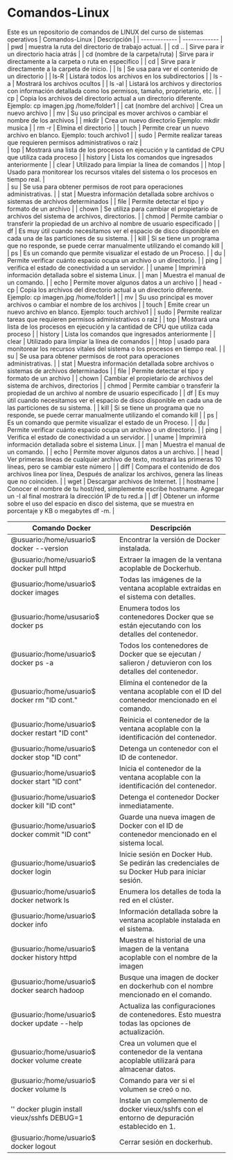 # Comandos-Linux
Este es un  repositorio de comandos de LINUX del curso de sistemas operativos
| Comandos-Linux                 |  Descripción                                                                                                                 | 
| -------------                  | -------------                                                                                                                |
| pwd                            | muestra la ruta del directorio de trabajo actual.                                                                            |
|  cd ..                         | Sirve para ir un directorio hacia atrás                                                                                      |
| cd (nombre de la carpeta/ruta) | Sirve para ir directamente a la carpeta o ruta en específico                                                                 |
| cd                             | Sirve para ir directamente a la carpeta de inicio.                                                                           |
| ls                             | Se usa para ver el contenido de un directorio                                                                                |
| ls-R                           | Listará todos los archivos en los subdirectorios                                                                             |
| ls -a                          | Mostrará los archivos ocultos                                                                                                |
| ls -al                         | Listará los archivos y directorios con información detallada como los permisos, tamaño, proprietario, etc.                   |
| cp                             | Copia los archivos del directorio actual a un directorio diferente. Ejemplo: cp imagen.jpg /home/folder1                     |
| cat (nombre del archivo)       | Crea un nuevo archivo                                                                                                        |
| mv                             | Su uso principal es mover archivos o  cambiar el nombre de los archivos                                                      |
| mkdir                          | Crea un nuevo directorio Ejemplo: mkdir musica                                                                               |
| rm -r                          | Elmina el directorio                                                                                                         |
| touch                          | Permite crear un nuevo archivo en blanco. Ejemplo: touch archivo1                                                            |
| sudo                           | Permite realizar tareas que requieren permisos administrativos o raíz                                                        |  
| top                            | Mostrará una lista de los procesos en ejecución y la cantidad de CPU que utiliza cada proceso                                |
| history                        | Lista los comandos que ingresados anteriormente                                                                              |
| clear                          | Utilizado para limpiar la línea de comandos                                                                                  |
| htop                           | Usado para monitorear los recursos vitales del sistema o los procesos en tiempo real.                                        |       
| su                             | Se usa para obtener permisos de root para operaciones administrativas.                                                       |
| stat                           | Muestra información detallada sobre archivos o sistemas de archivos determinados                                             | 
| file                           | Permite detectar el tipo y formato de un archivo                                                                             |
| chown                          | Se utiliza para cambiar el propietario de archivos del sistema de archivos, directorios.                                     | 
| chmod                          | Permite cambiar o transferir la propiedad de un archivo al nombre de usuario especificado                                    |
| df                             | Es muy útil cuando necesitamos ver el espacio de disco disponible en cada una de las particiones de su sistema.              |
| kill                           | Si se tiene un programa que no responde, se puede cerrar manualmente utilizando el comando kill                              |
| ps                             | Es un comando que permite visualizar el estado de un Proceso.                                                                |
| du                             | Permite verificar cuánto espacio ocupa un archivo o un directorio.                                                           |
| ping                           | verifica el estado de conectividad a un servidor.                                                                            |
| uname                          | Imprimirá información detallada sobre el sistema Linux.                                                                      |
| man                            | Muestra el manual de un comando.                                                                                             |
| echo                           | Permite mover algunos datos a un archivo                                                                                     |
| head - cp                      | Copia los archivos del directorio actual a un directorio diferente. Ejemplo: cp imagen.jpg /home/folder1                     |
| mv                             | Su uso principal es mover archivos o  cambiar el nombre de los archivos                                                      |
| touch                          | Emite crear un nuevo archivo en blanco. Ejemplo: touch archivo1                                                              |
| sudo                           | Permite realizar tareas que requieren permisos administrativos o raíz                                                        |
| top                            | Mostrará una lista de los procesos en ejecución y la cantidad de CPU que utiliza cada proceso                                |
| history                        | Lista los comandos que ingresados anteriormente                                                                              |
| clear                          | Utilizado para limpiar la línea de comandos                                                                                  |
| htop                           | usado para monitorear los recursos vitales del sistema o los procesos en tiempo real.                                        |
| su                             | Se usa para obtener permisos de root para operaciones administrativas.                                                       |
| stat                           | Muestra información detallada sobre archivos o sistemas de archivos determinados                                             |
| file                           | Permite detectar el tipo y formato de un archivo                                                                             |
| chown                          | Cambiar el propietario de archivos del sistema de archivos, directorios                                                      |
| chmod                          | Permite cambiar o transferir la propiedad de un archivo al nombre de usuario especificado                                    |
| df                             | Es muy útil cuando necesitamos ver el espacio de disco disponible en cada una de las particiones de su sistema.              |
| kill                           | Si se tiene un programa que no responde, se puede cerrar manualmente utilizando el comando kill                              |
| ps                             | Es un comando que permite visualizar el estado de un Proceso.                                                                |
| du                             | Permite verificar cuánto espacio ocupa un archivo o un directorio.                                                           |
| ping                           | Verifica el estado de conectividad a un servidor.                                                                            |
| uname                          | Imprimirá información detallada sobre el sistema Linux.                                                                      |
| man                            | Muestra el manual de un comando.                                                                                             |
| echo                           | Permite mover algunos datos a un archivo.                                                                                    |
| head                           | Ver primeras líneas de cualquier archivo de texto, mostrará las primeras 10 líneas, pero se  cambiar este número             |
| diff                           | Compara el contenido de dos archivos línea por línea, Después de analizar los archivos, genera las líneas que no coinciden.  |
| wget                           |  Descargar archivos de Internet.                                                                                             |
| hostname                       | Conocer el nombre de tu host/red, simplemente escribe hostname. Agregar un -I al final mostrará la dirección IP de tu red.a  |
| df                             | Obtener un informe sobre el uso del espacio en disco del sistema, que se muestra en porcentaje y KB o megabytes df -m.       |




|               Comando Docker                    |                                      Descripción                                                              |
|       -----------------                         |                              ------------------                                                               |
| @usuario:/home/usuario$ docker --version        | Encontrar la versión de Docker instalada.                                                                     |
| @usuario:/home/usuario$ docker pull httpd       | Extraer la imagen de la ventana acoplable de Dockerhub.                                                       |
| @usuario:/home/usuario$ docker images           | Todas las imágenes de la ventana acoplable extraídas en el sistema con detalles.                              |
| @usuario:/home/ususario$ docker ps              | Enumera todos los contenedores Docker que se están ejecutando con los detalles del contenedor.                |
| @usuario:/home/usuario$ docker ps -a            | Todos los contenedores de Docker que se ejecutan / salieron / detuvieron con los detalles del contenedor.     |
| @usuario:/home/usuario$ docker rm "ID cont."    | Elimina el contenedor de la ventana acoplable con el ID del contenedor mencionado en el comando.              |
| @usuario:/home/usuario$ docker restart "ID cont"| Reinicia el contenedor de la ventana acoplable con la identificación del contenedor.                          |
| @usuario:/home/usuario$ docker stop "ID cont"   | Detenga un contenedor con el ID de contenedor.                                                                |
| @usuario:/home/usuario$ docker start "ID cont"  | Inicia el contenedor de la ventana acoplable con la identificación del contenedor.                            |
| @usuario:/home/usuario$ docker kill "ID cont"   | Detenga el contenedor Docker inmediatamente.                                                                  |
| @usuario:/home/usuario$ docker commit "ID cont" | Guarde una nueva imagen de Docker con el ID de contenedor mencionado en el sistema local.                     |
| @usuario:/home/usuario$ docker login            | Inicie sesión en Docker Hub. Se pedirán las credenciales de su Docker Hub para iniciar sesión.                |
| @usuario:/home/usuario$ docker network ls       | Enumera los detalles de toda la red en el clúster.                                                            |
| @usuario:/home/usuario$ docker info             | Información detallada sobre la ventana acoplable instalada en el sistema.                                     |
| @usuario:/home/usuario$ docker history httpd    | Muestra el historial de una imagen de la ventana acoplable con el nombre de la imagen                         |
| @usuario:/home/usuario$ docker search hadoop    | Busque una imagen de docker en dockerhub con el nombre mencionado en el comando.                              |
| @usuario:/home/usuario$ docker update --help    | Actualiza las configuraciones de contenedores. Esto muestra todas las opciones de actualización.              |
| @usuario:/home/usuario$ docker volume create    | Crea un volumen que el contenedor de la ventana acoplable utilizará para almacenar datos.                     |
| @usuario:/home/usuario$ docker volume ls        |  Comando para ver si el volumen se creó o no.                                                                 |
| ''    docker plugin install vieux/sshfs DEBUG=1 | Instale un complemento de docker vieux/sshfs con el entorno de depuración establecido en 1.                   |
| @usuario:/home/usuario$ docker logout           |  Cerrar sesión en dockerhub.                                                                                  |
